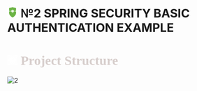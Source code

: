 <h1 style="font-size: 27px">
  <img src="../assets/icons/ss.png" width="24" height="24">  
№2 SPRING SECURITY BASIС AUTHENTICATION EXAMPLE
</h1>


<h1 style="color: #d7cecc; font-size: 30px; font-family: Ebrima">
   <img src="../assets/icons/logo.png" width="23" height="23">
  Project Structure
</h1>

![2](https://github.com/user-attachments/assets/0a72b75c-ef92-4781-a03e-989c99100899)


